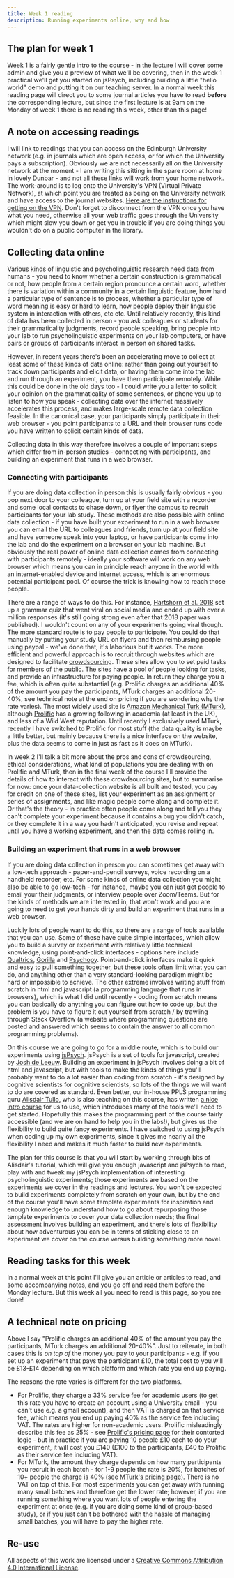 ```yaml
---
title: Week 1 reading
description: Running experiments online, why and how
---
```


## The plan for week 1

Week 1 is a fairly gentle intro to the course - in the lecture I will cover some admin and give you a preview of what we'll be covering, then in the week 1 practical we'll get you started on jsPsych, including building a little "hello world" demo and putting it on our teaching server. In a normal week this reading page will direct you to some journal articles you have to read **before** the corresponding lecture, but since the first lecture is at 9am on the Monday of week 1 there is no reading this week, other than this page! 


## A note on accessing readings

I will link to readings that you can access on the Edinburgh University network (e.g. in journals which are open access, or for which the University pays a subscription). Obviously we are not necessarily all *on* the University network at the moment - I am writing this sitting in the spare room at home in lovely Dunbar - and not all these links will work from your home network. The work-around is to log onto the University's VPN (Virtual Private Network), at which point you are treated as being on the University network and have access to the journal websites. [Here are the instructions for getting on the VPN](https://www.ed.ac.uk/information-services/computing/desktop-personal/vpn/vpn-service-introduction). Don't forget to disconnect from the VPN once you have what you need, otherwise all your web traffic goes through the University which might slow you down or get you in trouble if you are doing things you wouldn't do on a public computer in the library.

## Collecting data online

Various kinds of linguistic and psycholinguistic research need data from humans - you need to know whether a certain construction is grammatical or not, how people from a certain region pronounce a certain word, whether there is variation within a community in a certain linguistic feature, how hard a particular type of sentence is to process, whether a particular type of word meaning is easy or hard to learn, how people deploy their linguistic system in interaction with others, etc etc.  Until relatively recently, this kind of data has been collected in person - you ask colleagues or students for their grammaticality judgments, record people speaking, bring people into your lab to run psycholinguistic experiments on your lab computers, or have pairs or groups of participants interact in person on shared tasks.

However, in recent years there's been an accelerating move to collect at least some of these kinds of data online: rather than going out yourself to track down participants and elicit data, or having them come into the lab and run through an experiment, you have them participate remotely. While this could be done in the old days too - I could write you a letter to solicit your opinion on the grammaticality of some sentences, or phone you up to listen to how you speak - collecting data over the internet massively accelerates this process, and makes large-scale remote data collection feasible. In the canonical case, your participants simply participate in their web browser - you point participants to a URL and their browser runs code you have written to solicit certain kinds of data.

Collecting data in this way therefore involves a couple of important steps which differ from in-person studies - connecting with participants, and building an experiment that runs in a web browser.

### Connecting with participants

If you are doing data collection in person this is usually fairly obvious - you pop next door to your colleague, turn up at your field site with a recorder and some local contacts to chase down, or flyer the campus to recruit participants for your lab study. These methods are also possible with online data collection - if you have built your experiment to run in a web browser you can email the URL to colleagues and friends, turn up at your field site and have someone speak into your laptop, or have participants come into the lab and do the experiment on a browser on your lab machine. But obviously the real power of online data collection comes from connecting with participants remotely - ideally your software will work on any web browser which means you can in principle reach anyone in the world with an internet-enabled device and internet access, which is an enormous potential participant pool. Of course the trick is knowing how to reach those people.

There are a range of ways to do this. For instance, [Hartshorn et al. 2018](https://www.sciencedirect.com/science/article/abs/pii/S0010027718300994) set up a grammar quiz that went viral on social media and ended up with over a million responses (it's still going strong even after that 2018 paper was published). I wouldn't count on any of your experiments going viral though. The more standard route is to pay people to participate. You could do that manually by putting your study URL on flyers and then reimbursing people using paypal - we've done that, it's laborious but it works. The more efficient and powerful approach is to recruit through websites which are designed to facilitate [crowdsourcing](https://en.wikipedia.org/wiki/Crowdsourcing). These sites allow you to set paid tasks for members of the public. The sites have a pool of people looking for tasks, and provide an infrastructure for paying people. In return they charge you a fee, which is often quite substantial (e.g. Prolific charges an additional 40% of the amount you pay the participants, MTurk charges an additional 20-40%, see technical note at the end on pricing if you are wondering why the rate varies). The most widely used site is [Amazon Mechanical Turk (MTurk)](https://www.mturk.com), although [Prolific](https://www.prolific.co) has a growing following in academia (at least in the UK), and less of a Wild West reputation. Until recently I exclusively used MTurk, recently I have switched to Prolific for most stuff (the data quality is maybe a little better, but mainly because there is a nice interface on the website, plus the data seems to come in just as fast as it does on MTurk).

In week 2 I'll talk a bit more about the pros and cons of crowdsourcing, ethical considerations, what kind of populations you are dealing with on Prolific and MTurk, then in the final week of the course I'll provide the details of how to interact with these crowdsourcing sites, but to summarise for now: once your data-collection website is all built and tested, you pay for credit on one of these sites, list your experiment as an assignment or series of assignments, and like magic people come along and complete it. Or that's the theory - in practice often people come along and tell you they can't complete your experiment because it contains a bug you didn't catch, or they complete it in a way you hadn't anticipated, you revise and repeat until you have a working experiment, and then the data comes rolling in.

### Building an experiment that runs in a web browser

If you are doing data collection in person you can sometimes get away with a low-tech approach - paper-and-pencil surveys, voice recording on a handheld recorder, etc. For some kinds of online data collection you might also be able to go low-tech - for instance, maybe you can just get people to email your their judgments, or interview people over Zoom/Teams. But for the kinds of methods we are interested in, that won't work and you are going to need to get your hands dirty and build an experiment that runs in a web browser.

Luckily lots of people want to do this, so there are a range of tools available that you can use. Some of these have quite simple interfaces, which allow you to build a survey or experiment with relatively little technical knowledge, using point-and-click interfaces - options here include [Qualtrics](https://edinburgh.eu.qualtrics.com), [Gorilla](https://gorilla.sc/) and [Psychopy](https://www.psychopy.org). Point-and-click interfaces make it quick and easy to pull something together, but these tools often limit what you can do, and anything other than a very standard-looking paradigm might be hard or impossible to achieve. The other extreme involves writing stuff from scratch in html and javascript (a programming language that runs in browsers), which is what I did until recently - coding from scratch means you can basically do anything you can figure out how to code up, but the problem is you have to figure it out yourself from scratch / by trawling through Stack Overflow (a website where programming questions are posted and answered which seems to contain the answer to all common programming problems).

On this course we are going to go for a middle route, which is to build our experiments using [jsPsych](https://www.jspsych.org). jsPsych is a set of tools for javascript, created by [Josh de Leeuw](https://www.vassar.edu/faculty/jdeleeuw/). Building an experiment in jsPsych involves doing a bit of html and javascript, but with tools to make the kinds of things you'll probably want to do a lot easier than coding from scratch - it's designed by cognitive scientists for cognitive scientists, so lots of the things we will want to do are covered as standard. Even better, our in-house PPLS programming guru [Alisdair Tullo](https://www.ed.ac.uk/profile/alisdair-tullo), who is also teaching on this course, has written [a nice intro course](https://softdev.ppls.ed.ac.uk/online_experiments/index.html) for us to use, which introduces many of the tools we'll need to get started. Hopefully this makes the programming part of the course fairly accessible (and we are on hand to help you in the labs!), but gives us the flexibility to build quite fancy experiments. I have switched to using jsPsych when coding up my own experiments, since it gives me nearly all the flexibility I need and makes it much faster to build new experiments.

The plan for this course is that you will start by working through bits of Alisdair's tutorial, which will give you enough javascript and jsPsych to read, play with and tweak my jsPsych implementation of interesting psycholinguistic experiments; those experiments are based on the experiments we cover in the readings and lectures. You won't be expected to build experiments completely from scratch on your own, but by the end of the course you'll have some template experiments for inspiration and enough knowledge to understand how to go about repurposing those template experiments to cover your data collection needs; the final assessment involves building an experiment, and there's lots of flexibility about how adventurous you can be in terms of sticking close to an experiment we cover on the course versus building something more novel.

## Reading tasks for this week

In a normal week at this point I'll give you an article or articles to read, and some accompanying notes, and you go off and read them before the Monday lecture. But this week all you need to read is this page, so you are done!

## A technical note on pricing

Above I say "Prolific charges an additional 40% of the amount you pay the participants, MTurk charges an additional 20-40%". Just to reiterate, in both cases this is *on top of* the money you pay to your participants - e.g. if you set up an experiment that pays the participant £10, the total cost to you will be £13-£14 depending on which platform and which rate you end up paying. 

The reasons the rate varies is different for the two platforms.
- For Prolific, they charge a 33% service fee for academic users (to get this rate you have to create an account using a University email - you can't use e.g. a gmail account), and then VAT is charged on that service fee, which means you end up paying 40% as the service fee including VAT. The rates are higher for non-academic users. Prolific misleadingly describe this fee as 25% - see [Prolific's pricing page](https://researcher-help.prolific.co/hc/en-gb/articles/360009223533-What-is-your-pricing-) for their contorted logic - but in practice if you are paying 10 people £10 each to do your experiment, it will cost you £140 (£100 to the participants, £40 to Prolific as their service fee including VAT).
- For MTurk, the amount they charge depends on how many participants you recruit in each batch - for 1-9 people the rate is 20%, for batches of 10+ people the charge is 40% (see [MTurk's pricing page](https://www.mturk.com/pricing)). There is no VAT on top of this. For most experiments you can get away with running many small batches and therefore get the lower rate; however, if you are running something where you want lots of people entering the experiment at once (e.g. if you are doing some kind of group-based study), or if you just can't be bothered with the hassle of managing small batches, you will have to pay the higher rate.

## Re-use

All aspects of this work are licensed under a [Creative Commons Attribution 4.0 International License](http://creativecommons.org/licenses/by/4.0/).
